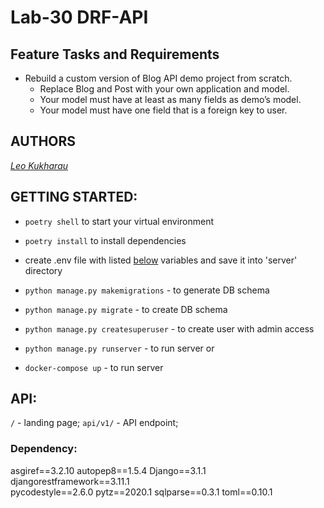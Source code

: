 # Lab-30 DRF-API

## Feature Tasks and Requirements

-   Rebuild a custom version of Blog API demo project from scratch.
    -   Replace Blog and Post with your own application and model.
    -   Your model must have at least as many fields as demo’s model.
    -   Your model must have one field that is a foreign key to user.

## AUTHORS

[_Leo Kukharau_](https://github.com/LeoKuhorev)

## GETTING STARTED:

-   `poetry shell` to start your virtual environment
-   `poetry install` to install dependencies
-   create .env file with listed <a href="#env">below</a> variables and save it into 'server' directory
-   `python manage.py makemigrations` - to generate DB schema
-   `python manage.py migrate` - to create DB schema
-   `python manage.py createsuperuser` - to create user with admin access

-   `python manage.py runserver` - to run server
    or
-   `docker-compose up` - to run server

## API:

`/` - landing page;
`api/v1/` - API endpoint;

### Dependency:

asgiref==3.2.10
autopep8==1.5.4
Django==3.1.1
djangorestframework==3.11.1  
pycodestyle==2.6.0
pytz==2020.1
sqlparse==0.3.1
toml==0.10.1
